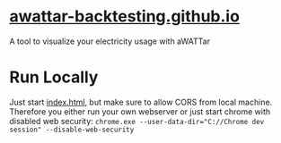 # [awattar-backtesting.github.io](https://awattar-backtesting.github.io)
A tool to visualize your electricity usage with aWATTar

# Run Locally
Just start [index.html](docs\index.html), but make sure to allow CORS from local machine.
Therefore you either run your own webserver or just start chrome with disabled web security:
`chrome.exe --user-data-dir="C://Chrome dev session" --disable-web-security`